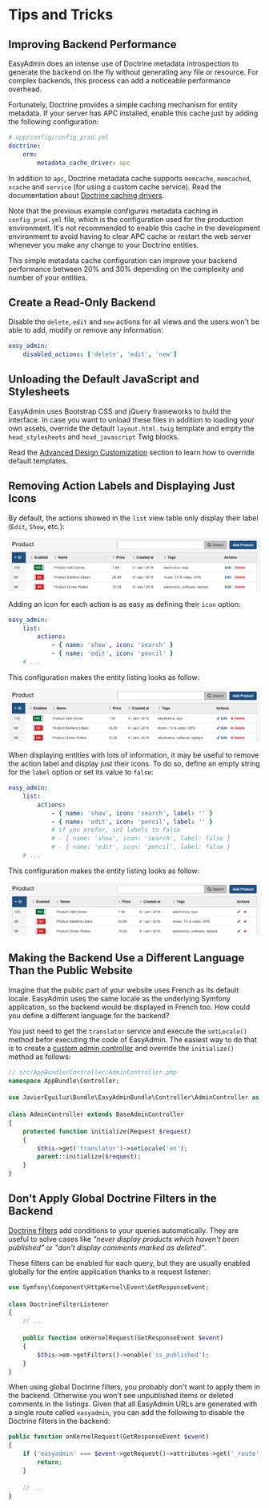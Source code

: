 Tips and Tricks
===============

Improving Backend Performance
-----------------------------

EasyAdmin does an intense use of Doctrine metadata introspection to generate
the backend on the fly without generating any file or resource. For complex
backends, this process can add a noticeable performance overhead.

Fortunately, Doctrine provides a simple caching mechanism for entity metadata.
If your server has APC installed, enable this cache just by adding the
following configuration:

```yaml
# app/config/config_prod.yml
doctrine:
    orm:
        metadata_cache_driver: apc
```

In addition to `apc`, Doctrine metadata cache supports `memcache`, `memcached`,
`xcache` and `service` (for using a custom cache service). Read the
documentation about [Doctrine caching drivers][1].

Note that the previous example configures metadata caching in `config_prod.yml`
file, which is the configuration used for the production environment. It's not
recommended to enable this cache in the development environment to avoid having
to clear APC cache or restart the web server whenever you make any change to
your Doctrine entities.

This simple metadata cache configuration can improve your backend performance
between 20% and 30% depending on the complexity and number of your entities.

Create a Read-Only Backend
--------------------------

Disable the `delete`, `edit` and `new` actions for all views and the users
won't be able to add, modify or remove any information:

```yaml
easy_admin:
    disabled_actions: ['delete', 'edit', 'new']
```

Unloading the Default JavaScript and Stylesheets
------------------------------------------------

EasyAdmin uses Bootstrap CSS and jQuery frameworks to build the interface.
In case you want to unload these files in addition to loading your own assets,
override the default `layout.html.twig` template and empty the
`head_stylesheets` and `head_javascript` Twig blocks.

Read the [Advanced Design Customization][2] section to learn how to override
default templates.

Removing Action Labels and Displaying Just Icons
------------------------------------------------

By default, the actions showed in the `list` view table only display their
label (`Edit`, `Show`, etc.):

![Action Labels in Entity Listing](../images/easyadmin-listing-actions-label-only.png)

Adding an icon for each action is as easy as defining their `icon` option:

```yaml
easy_admin:
    list:
        actions:
            - { name: 'show', icon: 'search' }
            - { name: 'edit', icon: 'pencil' }
    # ...
```

This configuration makes the entity listing looks as follow:

![Action Labels and Icons in Entity Listing](../images/easyadmin-listing-actions-label-and-icon.png)

When displaying entities with lots of information, it may be useful to remove
the action label and display just their icons. To do so, define an empty string
for the `label` option or set its value to `false`:

```yaml
easy_admin:
    list:
        actions:
            - { name: 'show', icon: 'search', label: '' }
            - { name: 'edit', icon: 'pencil', label: '' }
            # if you prefer, set labels to false
            # - { name: 'show', icon: 'search', label: false }
            # - { name: 'edit', icon: 'pencil', label: false }
    # ...
```

This configuration makes the entity listing looks as follow:

![Action Icons in Entity Listing](../images/easyadmin-listing-actions-icon-only.png)

Making the Backend Use a Different Language Than the Public Website
-------------------------------------------------------------------

Imagine that the public part of your website uses French as its default locale.
EasyAdmin uses the same locale as the underlying Symfony application, so the
backend would be displayed in French too. How could you define a different
language for the backend?

You just need to get the `translator` service and execute the `setLocale()` method
befor executing the code of EasyAdmin. The easiest way to do that is to create
a [custom admin controller][3] and override the `initialize()` method as follows:

```php
// src/AppBundle/Controller/AdminController.php
namespace AppBundle\Controller;

use JavierEguiluz\Bundle\EasyAdminBundle\Controller\AdminController as BaseAdminController;

class AdminController extends BaseAdminController
{
    protected function initialize(Request $request)
    {
        $this->get('translator')->setLocale('en');
        parent::initialize($request);
    }
}
```

Don't Apply Global Doctrine Filters in the Backend
--------------------------------------------------

[Doctrine filters][4] add conditions to your queries automatically. They are
useful to solve cases like *"never display products which haven't been published"*
or *"don't display comments marked as deleted"*.

These filters can be enabled for each query, but they are usually enabled
globally for the entire application thanks to a request listener:

```php
use Symfony\Component\HttpKernel\Event\GetResponseEvent;

class DoctrineFilterListener
{
    // ...

    public function onKernelRequest(GetResponseEvent $event)
    {
        $this->em->getFilters()->enable('is_published');
    }
}
```

When using global Doctrine filters, you probably don't want to apply them in the
backend. Otherwise you won't see unpublished items or deleted comments in the
listings. Given that all EasyAdmin URLs are generated with a single route called
`easyadmin`, you can add the following to disable the Doctrine filters in the
backend:

```php
public function onKernelRequest(GetResponseEvent $event)
{
    if ('easyadmin' === $event->getRequest()->attributes->get('_route')) {
        return;
    }

    // ...
}
```

[1]: http://symfony.com/doc/current/reference/configuration/doctrine.html#caching-drivers
[2]: ../book/3-list-search-show-configuration.md#advanced-design-configuration
[3]: ../book/3-list-search-show-configuration.md#customizing-the-behavior-of-list-search-and-show-views
[4]: http://doctrine-orm.readthedocs.io/projects/doctrine-orm/en/latest/reference/filters.html
